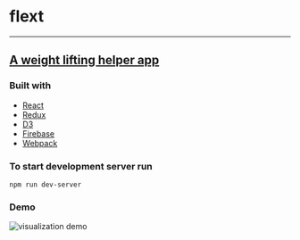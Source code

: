 # flext
---
## [A weight lifting helper app](https://flext-app.herokuapp.com/)

### Built with
- [React](https://reactjs.org/)
- [Redux](https://redux.js.org/)
- [D3](https://d3js.org/)
- [Firebase](http://firebase.google.com/)
- [Webpack](https://webpack.js.org/)

### To start development server run
```
npm run dev-server
```

### Demo
![visualization demo](https://deannellis.me/static/flextRecordingR2-64-400-069c1b263f7c1223d5afc16108eda7fd.gif)

